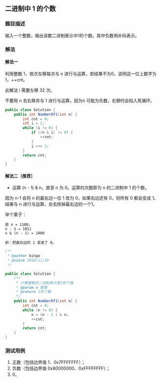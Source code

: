 ## 二进制中 1 的个数

### 题目描述
输入一个整数，输出该数二进制表示中1的个数。其中负数用补码表示。

### 解法
#### 解法一
利用整数 1，依次左移每次与 n 进行与运算，若结果不为0，说明这一位上数字为 1，++cnt。

此解法 i 需要左移 32 次。

不要用 n 去右移并与 1 进行与运算，因为n 可能为负数，右移时会陷入死循环。

```java
public class Solution {
    public int NumberOf1(int n) {
        int cnt = 0;
        int i = 1;
        while (i != 0) {
            if ((n & i) != 0) {
                ++cnt;
            }
            i <<= 1;
        }
        return cnt;
    }
}
```

#### 解法二（推荐）
- 运算 (n - 1) & n，直至 n 为 0。运算的次数即为 n 的二进制中 1 的个数。

因为 n-1 会将 n 的最右边一位 1 改为 0，如果右边还有 0，则所有 0 都会变成 1。结果与 n 进行与运算，会去除掉最右边的一个1。

举个栗子：
```
若 n = 1100，
n - 1 = 1011
n & (n - 1) = 1000

即：把最右边的 1 变成了 0。
```

```java
/**
 * @author bingo
 * @since 2018/11/20
 */

public class Solution {
    /**
     * 计算整数的二进制表示里1的个数
     * @param n 整数
     * @return 1的个数
     */
    public int NumberOf1(int n) {
        int cnt = 0;
        while (n != 0) {
            n = (n - 1 ) & n;
            ++cnt;
        }
        return cnt;
    }
}

```

### 测试用例
1. 正数（包括边界值 1、0x7FFFFFFF）；
2. 负数（包括边界值 0x80000000、0xFFFFFFFF）；
3. 0。